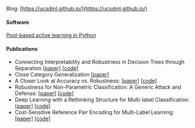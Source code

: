 Blog: [https://ucsdml.github.io/](https://ucsdml.github.io/)

#### Software

[Pool-based active learning in Python](https://github.com/ntucllab/libact)

#### Publications

- Connecting Interpretability and Robustness in Decision Trees through Separation [[paper]](https://arxiv.org/abs/2102.07048) [[code]](https://github.com/yangarbiter/interpretable-robust-trees)
- Close Category Generalization [[paper]](https://arxiv.org/abs/2011.08485)
- A Closer Look at Accuracy vs. Robustness: [[paper]](https://arxiv.org/abs/2003.02460) [[code]](https://github.com/yangarbiter/robust-local-lipschitz)
- Robustness for Non-Parametric Classification: A Generic Attack and Defense: [[paper]](https://arxiv.org/abs/1906.03310) [[code]](https://github.com/yangarbiter/adversarial-nonparametrics)
- Deep Learning with a Rethinking Structure for Multi-label Classification: [[paper]](https://arxiv.org/abs/1802.01697) [[code]](https://github.com/yangarbiter/multilabel-learn)
- Cost-Sensitive Reference Pair Encoding for Multi-Label Learning: [[paper]](https://arxiv.org/abs/1611.09461) [[code]](https://github.com/yangarbiter/multilabel-learn)

<!--
**yangarbiter/yangarbiter** is a ✨ _special_ ✨ repository because its `README.md` (this file) appears on your GitHub profile.

Here are some ideas to get you started:

- 🔭 I’m currently working on ...
- 🌱 I’m currently learning ...
- 👯 I’m looking to collaborate on ...
- 🤔 I’m looking for help with ...
- 💬 Ask me about ...
- 📫 How to reach me: ...
- 😄 Pronouns: ...
- ⚡ Fun fact: ...
-->
